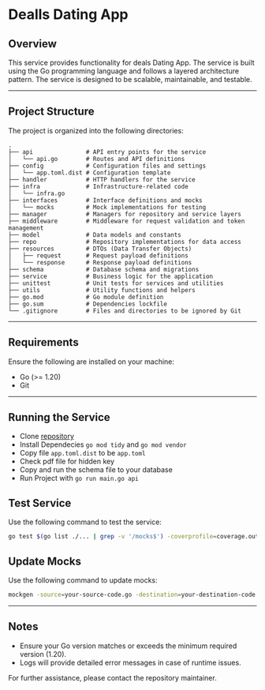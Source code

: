 # Dealls Dating App

## Overview

This service provides functionality for deals Dating App. The service is built using the Go programming language and follows a layered architecture pattern. The service is designed to be scalable, maintainable, and testable.

---

## Project Structure

The project is organized into the following directories:

```
.
├── api               # API entry points for the service
│   └── api.go        # Routes and API definitions
├── config            # Configuration files and settings
│   └── app.toml.dist # Configuration template
├── handler           # HTTP handlers for the service
├── infra             # Infrastructure-related code
│   └── infra.go
├── interfaces        # Interface definitions and mocks
│   └── mocks         # Mock implementations for testing
├── manager           # Managers for repository and service layers
├── middleware        # Middleware for request validation and token management
├── model             # Data models and constants
├── repo              # Repository implementations for data access
├── resources         # DTOs (Data Transfer Objects)
│   ├── request       # Request payload definitions
│   └── response      # Response payload definitions
├── schema            # Database schema and migrations
├── service           # Business logic for the application
├── unittest          # Unit tests for services and utilities
├── utils             # Utility functions and helpers
├── go.mod            # Go module definition
├── go.sum            # Dependencies lockfile
└── .gitignore        # Files and directories to be ignored by Git
```

---

## Requirements

Ensure the following are installed on your machine:

- Go (>= 1.20)
- Git

---

## Running the Service

- Clone [repository](https://github.com/dwiangraenih/dealls.git)
- Install Dependecies `go mod tidy` and `go mod vendor`
- Copy file `app.toml.dist` to be `app.toml`
- Check pdf file for hidden key
- Copy and run the schema file to your database
- Run Project with `go run main.go api`

## Test Service
Use the following command to test the service:

```bash
go test $(go list ./... | grep -v '/mocks$') -coverprofile=coverage.out
```

## Update Mocks
Use the following command to update mocks:

```bash
mockgen -source=your-source-code.go -destination=your-destination-code.go
```

---

## Notes

- Ensure your Go version matches or exceeds the minimum required version (1.20).
- Logs will provide detailed error messages in case of runtime issues.

For further assistance, please contact the repository maintainer.